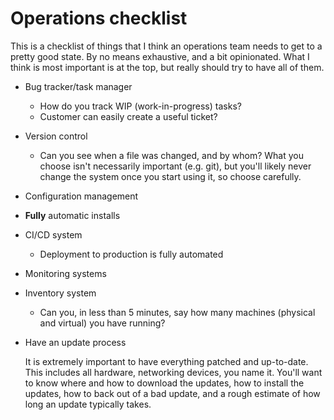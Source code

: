 # Operations checklist
This is a checklist of things that I think an operations team needs to get to a
pretty good state. By no means exhaustive, and a bit opinionated. What I think
is most important is at the top, but really should try to have all of them.


* Bug tracker/task manager
	* How do you track WIP (work-in-progress) tasks?
	* Customer can easily create a useful ticket?
* Version control
	* Can you see when a file was changed, and by whom? What you choose isn't necessarily important (e.g. git), but you'll likely never change the system once you start using it, so choose carefully. 
* Configuration management
* **Fully** automatic installs
* CI/CD system
	* Deployment to production is fully automated
* Monitoring systems
* Inventory system
	* Can you, in less than 5 minutes, say how many machines (physical and virtual) you have running?
* Have an update process

  It is extremely important to have everything patched and up-to-date. This
  includes all hardware, networking devices, you name it. You'll want to know
  where and how to download the updates, how to install the updates, how to
  back out of a bad update, and a rough estimate of how long an update
  typically takes.

